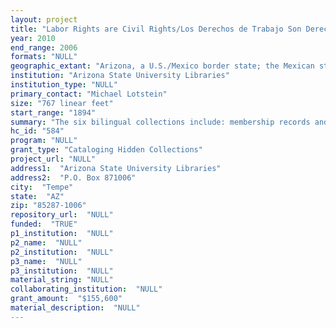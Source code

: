 ```yaml
--- 
layout: project 
title: "Labor Rights are Civil Rights/Los Derechos de Trabajo Son Derechos Civiles"
year: 2010
end_range: 2006
formats: "NULL"
geographic_extant: "Arizona, a U.S./Mexico border state; the Mexican state of Sonora; and the U.S. southwestern states of California, Colorado, Texas, and New Mexico."
institution: "Arizona State University Libraries"
institution_type: "NULL"
primary_contact: "Michael Lotstein"
size: "767 linear feet"
start_range: "1894"
summary: "The six bilingual collections include: membership records and correspondence of the Alianza Hispano Americana, founded in Tucson, Arizona in 1894 as a mutual aid benefit society for Mexicans in the Arizona territory, featuring insurance documents that serve as legal evidence of financial transactions among members and within lodges; correspondence, subject files and ephemera from the League of United Latin American Citizens, formed in Corpus Christi, Texas in 1929, which is the oldest active organization of Hispanics in the United States and the Maricopa County Organizing Project, an entity which organized farm workers in Maricopa County, Arizona, both of which show strike strategies and union positions on matters such as health care, wage differentials, working conditions and negotiated labor contracts and agreements with growers; case files documenting job training and skill measurement activities from the Service, Employment and Redevelopment Project, which was a federal non-profit organization tasked with providing job training and education to the economically disadvantaged; and correspondence, journals, and other business transaction records of the United Steel Workers of America, Local 616 in Clifton, Arizona and the Arizona AFL-CIO which both document the civil, legal, and labor rights of workers including its Mexican American workers by revealing evidence of causes of deaths or injuries on the job and if subsequent medical treatment by company doctors was warranted."
hc_id: "584"
program: "NULL"
grant_type: "Cataloging Hidden Collections"
project_url: "NULL"
address1:  "Arizona State University Libraries"
address2:  "P.O. Box 871006"
city:  "Tempe"
state:  "AZ"
zip: "85287-1006"
repository_url:  "NULL"
funded:  "TRUE"
p1_institution:  "NULL"
p2_name:  "NULL"
p2_institution:  "NULL"
p3_name:  "NULL"
p3_institution:  "NULL"
material_string: "NULL"
collaborating_institution:  "NULL"
grant_amount:  "$155,600"
material_description:  "NULL"
---
```

